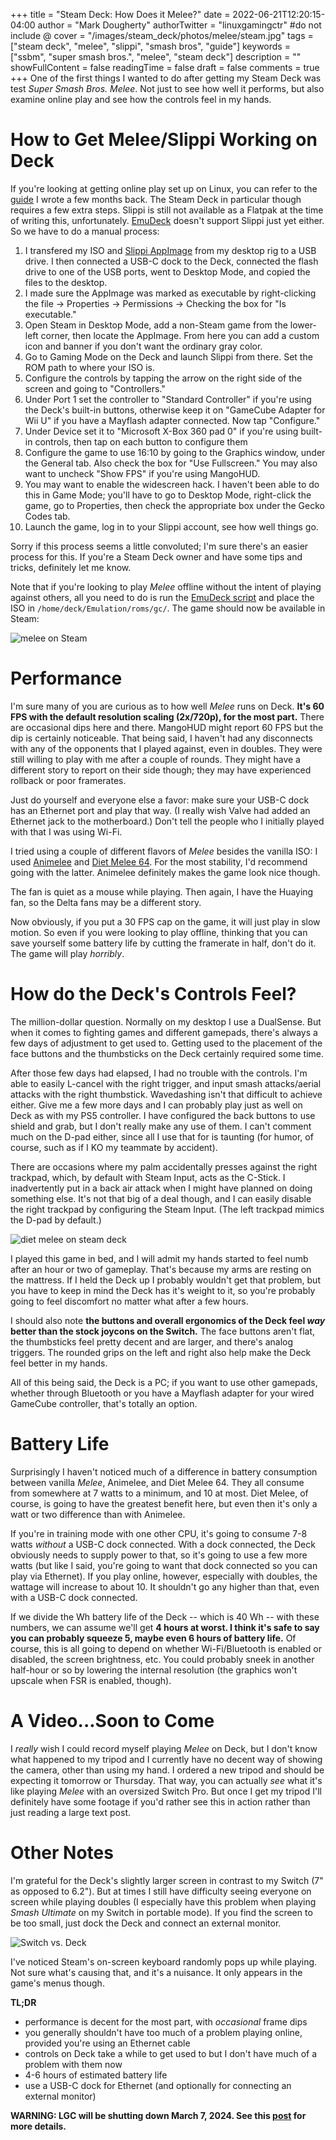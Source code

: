 +++
title = "Steam Deck: How Does it Melee?"
date = 2022-06-21T12:20:15-04:00
author = "Mark Dougherty"
authorTwitter = "linuxgamingctr" #do not include @
cover = "/images/steam_deck/photos/melee/steam.jpg"
tags = ["steam deck", "melee", "slippi", "smash bros", "guide"]
keywords = ["ssbm", "super smash bros.", "melee", "steam deck"]
description = ""
showFullContent = false
readingTime = false
draft = false
comments = true
+++
One of the first things I wanted to do after getting my Steam Deck was test *Super Smash Bros. Melee*. Not just to see how well it performs, but also examine online play and see how the controls feel in my hands.

# How to Get Melee/Slippi Working on Deck
If you're looking at getting online play set up on Linux, you can refer to the [guide](https://linuxgamingcentral.com/posts/slippi_guide/) I wrote a few months back. The Steam Deck in particular though requires a few extra steps. Slippi is still not available as a Flatpak at the time of writing this, unfortunately. [EmuDeck](https://emudeck.com) doesn't support Slippi just yet either. So we have to do a manual process:
1. I transfered my ISO and [Slippi AppImage](https://github.com/project-slippi/Ishiiruka/releases) from my desktop rig to a USB drive. I then connected a USB-C dock to the Deck, connected the flash drive to one of the USB ports, went to Desktop Mode, and copied the files to the desktop. 
2. I made sure the AppImage was marked as executable by right-clicking the file -> Properties -> Permissions -> Checking the box for "Is executable."
3. Open Steam in Desktop Mode, add a non-Steam game from the lower-left corner, then locate the AppImage. From here you can add a custom icon and banner if you don't want the ordinary gray color.
4. Go to Gaming Mode on the Deck and launch Slippi from there. Set the ROM path to where your ISO is.
5. Configure the controls by tapping the arrow on the right side of the screen and going to "Controllers."
6. Under Port 1 set the controller to "Standard Controller" if you're using the Deck's built-in buttons, otherwise keep it on "GameCube Adapter for Wii U" if you have a Mayflash adapter connected. Now tap "Configure."
7. Under Device set it to "Microsoft X-Box 360 pad 0" if you're using built-in controls, then tap on each button to configure them
8. Configure the game to use 16:10 by going to the Graphics window, under the General tab. Also check the box for "Use Fullscreen." You may also want to uncheck "Show FPS" if you're using MangoHUD.
9. You may want to enable the widescreen hack. I haven't been able to do this in Game Mode; you'll have to go to Desktop Mode, right-click the game, go to Properties, then check the appropriate box under the Gecko Codes tab.
10. Launch the game, log in to your Slippi account, see how well things go.

Sorry if this process seems a little convoluted; I'm sure there's an easier process for this. If you're a Steam Deck owner and have some tips and tricks, definitely let me know.

Note that if you're looking to play *Melee* offline without the intent of playing against others, all you need to do is run the [EmuDeck script](https://www.emudeck.com/#download) and place the ISO in `/home/deck/Emulation/roms/gc/`. The game should now be available in Steam:

![melee on Steam](/images/steam_deck/photos/melee/melee_on_steam.jpg)

# Performance
I'm sure many of you are curious as to how well *Melee* runs on Deck. **It's 60 FPS with the default resolution scaling (2x/720p), for the most part.** There are occasional dips here and there. MangoHUD might report 60 FPS but the dip is certainly noticeable. That being said, I haven't had any disconnects with any of the opponents that I played against, even in doubles. They were still willing to play with me after a couple of rounds. They might have a different story to report on their side though; they may have experienced rollback or poor framerates.

Just do yourself and everyone else a favor: make sure your USB-C dock has an Ethernet port and play that way. (I really wish Valve had added an Ethernet jack to the motherboard.) Don't tell the people who I initially played with that I was using Wi-Fi. 

I tried using a couple of different flavors of *Melee* besides the vanilla ISO: I used [Animelee](https://www.animelee.xyz/) and [Diet Melee 64](https://diet.melee.tv/). For the most stability, I'd recommend going with the latter. Animelee definitely makes the game look nice though.

The fan is quiet as a mouse while playing. Then again, I have the Huaying fan, so the Delta fans may be a different story.

Now obviously, if you put a 30 FPS cap on the game, it will just play in slow motion. So even if you were looking to play offline, thinking that you can save yourself some battery life by cutting the framerate in half, don't do it. The game will play *horribly*.

# How do the Deck's Controls Feel?
The million-dollar question. Normally on my desktop I use a DualSense. But when it comes to fighting games and different gamepads, there's always a few days of adjustment to get used to. Getting used to the placement of the face buttons and the thumbsticks on the Deck certainly required some time.

After those few days had elapsed, I had no trouble with the controls. I'm able to easily L-cancel with the right trigger, and input smash attacks/aerial attacks with the right thumbstick. Wavedashing isn't that difficult to achieve either. Give me a few more days and I can probably play just as well on Deck as with my PS5 controller. I have configured the back buttons to use shield and grab, but I don't really make any use of them. I can't comment much on the D-pad either, since all I use that for is taunting (for humor, of course, such as if I KO my teammate by accident).

There are occasions where my palm accidentally presses against the right trackpad, which, by default with Steam Input, acts as the C-Stick. I inadvertently put in a back air attack when I might have planned on doing something else. It's not that big of a deal though, and I can easily disable the right trackpad by configuring the Steam Input. (The left trackpad mimics the D-pad by default.)

![diet melee on steam deck](/images/steam_deck/photos/melee/diet_melee.jpg)

I played this game in bed, and I will admit my hands started to feel numb after an hour or two of gameplay. That's because my arms are resting on the mattress. If I held the Deck up I probably wouldn't get that problem, but you have to keep in mind the Deck has it's weight to it, so you're probably going to feel discomfort no matter what after a few hours.

I should also note **the buttons and overall ergonomics of the Deck feel *way* better than the stock joycons on the Switch.** The face buttons aren't flat, the thumbsticks feel pretty decent and are larger, and there's analog triggers. The rounded grips on the left and right also help make the Deck feel better in my hands.

All of this being said, the Deck is a PC; if you want to use other gamepads, whether through Bluetooth or you have a Mayflash adapter for your wired GameCube controller, that's totally an option.

# Battery Life
Surprisingly I haven't noticed much of a difference in battery consumption between vanilla *Melee*, Animelee, and Diet Melee 64. They all consume from somewhere at 7 watts to a minimum, and 10 at most. Diet Melee, of course, is going to have the greatest benefit here, but even then it's only a watt or two difference than with Animelee.

If you're in training mode with one other CPU, it's going to consume 7-8 watts *without* a USB-C dock connected. With a dock connected, the Deck obviously needs to supply power to that, so it's going to use a few more watts (but like I said, you're going to want that dock connected so you can play via Ethernet). If you play online, however, especially with doubles, the wattage will increase to about 10. It shouldn't go any higher than that, even with a USB-C dock connected.

If we divide the Wh battery life of the Deck -- which is 40 Wh -- with these numbers, we can assume we'll get **4 hours at worst. I think it's safe to say you can probably squeeze 5, maybe even 6 hours of battery life.** Of course, this is all going to depend on whether Wi-Fi/Bluetooth is enabled or disabled, the screen brightness, etc. You could probably sneek in another half-hour or so by lowering the internal resolution (the graphics won't upscale when FSR is enabled, though).

# A Video...Soon to Come
I *really* wish I could record myself playing *Melee* on Deck, but I don't know what happened to my tripod and I currently have no decent way of showing the camera, other than using my hand. I ordered a new tripod and should be expecting it tomorrow or Thursday. That way, you can actually *see* what it's like playing *Melee* with an oversized Switch Pro. But once I get my tripod I'll definitely have some footage if you'd rather see this in action rather than just reading a large text post.

# Other Notes
I'm grateful for the Deck's slightly larger screen in contrast to my Switch (7" as opposed to 6.2"). But at times I still have difficulty seeing everyone on screen while playing doubles (I especially have this problem when playing *Smash Ultimate* on my Switch in portable mode). If you find the screen to be too small, just dock the Deck and connect an external monitor.

![Switch vs. Deck](/images/steam_deck/photos/melee/switch_vs_deck.jpg)

I've noticed Steam's on-screen keyboard randomly pops up while playing. Not sure what's causing that, and it's a nuisance. It only appears in the game's menus though.

**TL;DR**
- performance is decent for the most part, with *occasional* frame dips
- you generally shouldn't have too much of a problem playing online, provided you're using an Ethernet cable
- controls on Deck take a while to get used to but I don't have much of a problem with them now
- 4-6 hours of estimated battery life
- use a USB-C dock for Ethernet (and optionally for connecting an external monitor)

**WARNING: LGC will be shutting down March 7, 2024. See this [post](https://linuxgamingcentral.com/posts/the-end-of-lgc/) for more details.**
